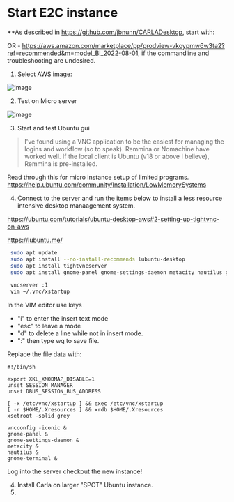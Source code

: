 # Start E2C instance

**As described in https://github.com/jbnunn/CARLADesktop, start with:

OR - https://aws.amazon.com/marketplace/pp/prodview-vkoypmw6w3ta2?ref=recommended&m=model_BI_2022-08-01, if the commandline and troubleshooting are undesired.
1. Select AWS image:

![image](https://user-images.githubusercontent.com/99305660/187033141-ddd0a0a8-1b3e-4c19-995a-aea368bca599.png)

2. Test on Micro server

![image](https://user-images.githubusercontent.com/99305660/187033191-f065fe0a-14ba-4b10-a41b-0d48e1439c73.png)

3. Start and test Ubuntu gui

> I've found using a VNC application to be the easiest for managing the logins and workflow (so to speak). 
> Remmina or Nomachine have worked well. If the local client is Ubuntu (v18 or above I believe), Remmina is pre-installed. 

Read through this for micro instance setup of limited programs.
https://help.ubuntu.com/community/Installation/LowMemorySystems

4. Connect to the server and run the items below to install a less resource intensive desktop manaagement system.

https://ubuntu.com/tutorials/ubuntu-desktop-aws#2-setting-up-tightvnc-on-aws

https://lubuntu.me/

```bash
 sudo apt update
 sudo apt install --no-install-recommends lubuntu-desktop
 sudo apt install tightvncserver
 sudo apt install gnome-panel gnome-settings-daemon metacity nautilus gnome-terminal
 
 vncserver :1
 vim ~/.vnc/xstartup
```

In the VIM editor use keys
- "i" to enter the insert text mode
- "esc" to leave a mode
- "d" to delete a line while not in insert mode. 
- ":" then type wq to save file. 

Replace the file data with:
```
#!/bin/sh

export XKL_XMODMAP_DISABLE=1
unset SESSION_MANAGER
unset DBUS_SESSION_BUS_ADDRESS

[ -x /etc/vnc/xstartup ] && exec /etc/vnc/xstartup
[ -r $HOME/.Xresources ] && xrdb $HOME/.Xresources
xsetroot -solid grey

vncconfig -iconic &
gnome-panel &
gnome-settings-daemon &
metacity &
nautilus &
gnome-terminal &
```

Log into the server checkout the new instance!

4. Install Carla on larger "SPOT" Ubuntu instance. 
5. 
